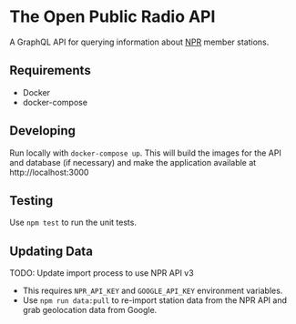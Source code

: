 # The Open Public Radio API

A GraphQL API for querying information about [NPR](http://npr.org) member stations.

## Requirements

- Docker
- docker-compose

## Developing

Run locally with `docker-compose up`. This will build the images for the API and database (if necessary) and make the application available at http://localhost:3000

## Testing

Use `npm test` to run the unit tests.

## Updating Data

TODO: Update import process to use NPR API v3

- This requires `NPR_API_KEY` and `GOOGLE_API_KEY` environment variables.
- Use `npm run data:pull` to re-import station data from the NPR API and grab geolocation data from Google.
